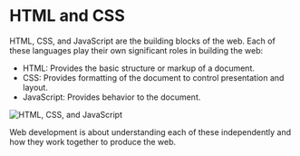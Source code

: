 # HTML and CSS

HTML, CSS, and JavaScript are the building blocks of the web. Each of these languages play their own significant roles in building the web:

-   HTML: Provides the basic structure or markup of a document.
-   CSS: Provides formatting of the document to control presentation and layout.
-   JavaScript: Provides behavior to the document.

![HTML, CSS, and JavaScript](https://user-images.githubusercontent.com/94882786/176080039-96322a6d-a93b-4ef0-9e33-856d461d526d.png)

Web development is about understanding each of these independently and how they work together to produce the web.
